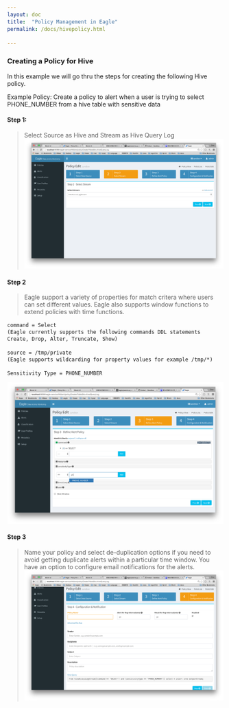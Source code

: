 ```yaml
---
layout: doc
title:  "Policy Management in Eagle" 
permalink: /docs/hivepolicy.html

---
```


### Creating a Policy for Hive  
In this example we will go thru the steps for creating the following Hive policy.

Example Policy: Create a policy to alert when a user is trying to select PHONE_NUMBER from a hive table with sensitive data

#### Step 1: 

> Select Source as Hive and Stream as Hive Query Log
![Hive Policies](/images/docs/HivePolicy1.png)

#### Step 2
> Eagle support a variety of properties for match critera where users can set different values. Eagle also supports window functions to extend policies with time functions.

	command = Select 
	(Eagle currently supports the following commands DDL statements Create, Drop, Alter, Truncate, Show)
	
	source = /tmp/private
	(Eagle supports wildcarding for property values for example /tmp/*)

	Sensitivity Type = PHONE_NUMBER
	
![Hive Policies](/images/docs/HivePolicy2.png)

#### Step 3

> Name your policy and select de-duplication options if you need to avoid getting duplicate alerts within a particular time window. You have an option to configure email notifications for the alerts.
![Hive Policies](/images/docs/HivePolicy3.png)


